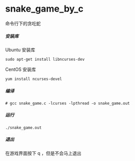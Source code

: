 # snake_game_by_c
命令行下的贪吃蛇

##### 安装库

Ubuntu 安装库
```
sudo apt-get install libncurses-dev
```

CentOS 安装库
```
yum install ncurses-devel
```

##### 编译

```
# gcc snake_game.c -lcurses -lpthread -o snake_game.out
```

##### 运行

```
./snake_game.out
```

##### 退出
在游戏界面按下 q ，但是不会马上退出
